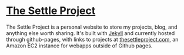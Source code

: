 # [The Settle Project](https://brettjsettle.github.io/thesettleproject)

The Settle Project is a personal website to store my projects, blog, and anything else worth sharing.  It's built with [Jekyll](http://jekyllrb.com) and currently hosted through github-pages, with links to projects at [thesettleproject.com](http://thesettleproject.com), an Amazon EC2 instance for webapps outside of Github pages.
